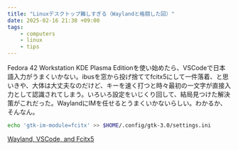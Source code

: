 ```yaml
---
title: "Linuxデスクトップ難しすぎる（Waylandと格闘した回）"
date: 2025-02-16 21:30 +09:00
tags:
    - computers
    - linux
    - tips
---
```


Fedora 42 Workstation KDE Plasma Editionを使い始めたら、VSCodeで日本語入力がうまくいかない。ibusを窓から投げ捨ててfcitx5にして一件落着、と思いきや、大体は大丈夫なのだけど、キーを速く打つと時々最初の一文字が直接入力として認識されてしまう。いろいろ設定をいじくり回して、結局見つけた解決策がこれだった。WaylandにIMを任せるとうまくいかないらしい。わかるか、そんなん。

```bash
echo 'gtk-im-module=fcitx' >> $HOME/.config/gtk-3.0/settings.ini
```

[Wayland, VSCode, and Fcitx5](https://gist.github.com/squeuei/87334184966dc51946180858552bdbef)
